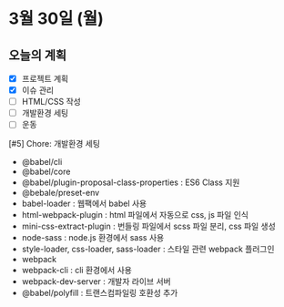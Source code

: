 # 3월 30일 (월)

## 오늘의 계획

- [x] 프로젝트 계획
- [x] 이슈 관리
- [ ] HTML/CSS 작성
- [ ] 개발환경 세팅
- [ ] 운동

[#5] Chore: 개발환경 세팅

- @babel/cli
- @babel/core
- @babel/plugin-proposal-class-properties : ES6 Class 지원
- @bebale/preset-env
- babel-loader : 웹팩에서 babel 사용
- html-webpack-plugin : html 파일에서 자동으로 css, js 파일 인식
- mini-css-extract-plugin : 번들링 파일에서 scss 파일 분리, css 파일 생성
- node-sass : node.js 환경에서 sass 사용
- style-loader, css-loader, sass-loader : 스타일 관련 webpack 플러그인
- webpack
- webpack-cli : cli 환경에서 사용
- webpack-dev-server : 개발자 라이브 서버
- @babel/polyfill : 트랜스컴파일링 호환성 추가
